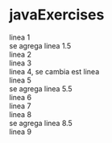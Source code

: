 # javaExercises
linea 1 <br>
se agrega linea 1.5 <br>
linea 2 <br>
linea 3 <br>
linea 4, se cambia est linea <br>
linea 5 <br>
se agrega linea 5.5 <br>
linea 6 <br>
linea 7 <br>
linea 8 <br>
se agrega linea 8.5 <br>
linea 9 <br>



